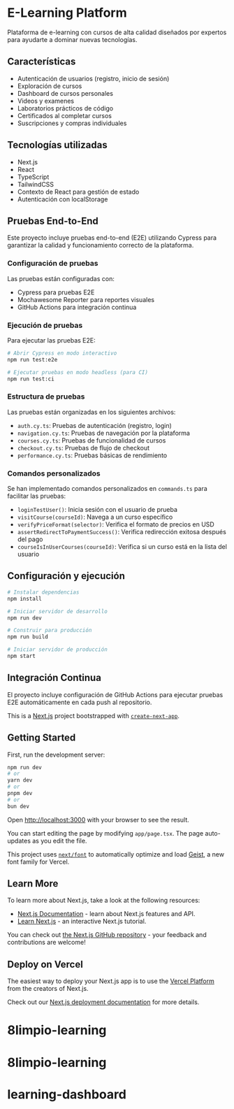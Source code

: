 # E-Learning Platform

Plataforma de e-learning con cursos de alta calidad diseñados por expertos para ayudarte a dominar nuevas tecnologías.

## Características

- Autenticación de usuarios (registro, inicio de sesión)
- Exploración de cursos
- Dashboard de cursos personales
- Videos y examenes
- Laboratorios prácticos de código
- Certificados al completar cursos
- Suscripciones y compras individuales

## Tecnologías utilizadas

- Next.js
- React
- TypeScript
- TailwindCSS
- Contexto de React para gestión de estado
- Autenticación con localStorage

## Pruebas End-to-End

Este proyecto incluye pruebas end-to-end (E2E) utilizando Cypress para garantizar la calidad y funcionamiento correcto de la plataforma.

### Configuración de pruebas

Las pruebas están configuradas con:

- Cypress para pruebas E2E
- Mochawesome Reporter para reportes visuales
- GitHub Actions para integración continua

### Ejecución de pruebas

Para ejecutar las pruebas E2E:

```bash
# Abrir Cypress en modo interactivo
npm run test:e2e

# Ejecutar pruebas en modo headless (para CI)
npm run test:ci
```

### Estructura de pruebas

Las pruebas están organizadas en los siguientes archivos:

- `auth.cy.ts`: Pruebas de autenticación (registro, login)
- `navigation.cy.ts`: Pruebas de navegación por la plataforma
- `courses.cy.ts`: Pruebas de funcionalidad de cursos
- `checkout.cy.ts`: Pruebas de flujo de checkout
- `performance.cy.ts`: Pruebas básicas de rendimiento

### Comandos personalizados

Se han implementado comandos personalizados en `commands.ts` para facilitar las pruebas:

- `loginTestUser()`: Inicia sesión con el usuario de prueba
- `visitCourse(courseId)`: Navega a un curso específico
- `verifyPriceFormat(selector)`: Verifica el formato de precios en USD
- `assertRedirectToPaymentSuccess()`: Verifica redirección exitosa después del pago
- `courseIsInUserCourses(courseId)`: Verifica si un curso está en la lista del usuario

## Configuración y ejecución

```bash
# Instalar dependencias
npm install

# Iniciar servidor de desarrollo
npm run dev

# Construir para producción
npm run build

# Iniciar servidor de producción
npm start
```

## Integración Continua

El proyecto incluye configuración de GitHub Actions para ejecutar pruebas E2E automáticamente en cada push al repositorio.

This is a [Next.js](https://nextjs.org) project bootstrapped with [`create-next-app`](https://nextjs.org/docs/app/api-reference/cli/create-next-app).

## Getting Started

First, run the development server:

```bash
npm run dev
# or
yarn dev
# or
pnpm dev
# or
bun dev
```

Open [http://localhost:3000](http://localhost:3000) with your browser to see the result.

You can start editing the page by modifying `app/page.tsx`. The page auto-updates as you edit the file.

This project uses [`next/font`](https://nextjs.org/docs/app/building-your-application/optimizing/fonts) to automatically optimize and load [Geist](https://vercel.com/font), a new font family for Vercel.

## Learn More

To learn more about Next.js, take a look at the following resources:

- [Next.js Documentation](https://nextjs.org/docs) - learn about Next.js features and API.
- [Learn Next.js](https://nextjs.org/learn) - an interactive Next.js tutorial.

You can check out [the Next.js GitHub repository](https://github.com/vercel/next.js) - your feedback and contributions are welcome!

## Deploy on Vercel

The easiest way to deploy your Next.js app is to use the [Vercel Platform](https://vercel.com/new?utm_medium=default-template&filter=next.js&utm_source=create-next-app&utm_campaign=create-next-app-readme) from the creators of Next.js.

Check out our [Next.js deployment documentation](https://nextjs.org/docs/app/building-your-application/deploying) for more details.

# 8limpio-learning

# 8limpio-learning

# learning-dashboard

